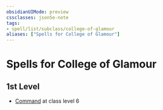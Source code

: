 ```yaml
---
obsidianUIMode: preview
cssclasses: json5e-note
tags:
- spell/list/subclass/college-of-glamour
aliases: ["Spells for College of Glamour"]
---
```

# Spells for College of Glamour

## 1st Level

- [Command](command "PHB") at class level 6